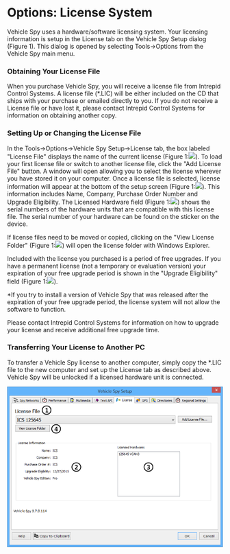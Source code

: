 # Options: License System

Vehicle Spy uses a hardware/software licensing system. Your licensing information is setup in the License tab on the Vehicle Spy Setup dialog (Figure 1). This dialog is opened by selecting Tools->Options from the Vehicle Spy main menu.

### Obtaining Your License File

When you purchase Vehicle Spy, you will receive a license file from Intrepid Control Systems. A license file (\*.LIC) will be either included on the CD that ships with your purchase or emailed directly to you. If you do not receive a License file or have lost it, please contact Intrepid Control Systems for information on obtaining another copy.

### Setting Up or Changing the License File

In the Tools->Options->Vehicle Spy Setup->License tab, the box labeled "License File" displays the name of the current license (Figure 1:![](https://cdn.intrepidcs.net/support/VehicleSpy/assets/smOne.gif)). To load your first license file or switch to another license file, click the "Add License File" button. A window will open allowing you to select the license wherever you have stored it on your computer. Once a license file is selected, license information will appear at the bottom of the setup screen (Figure 1:![](https://cdn.intrepidcs.net/support/VehicleSpy/assets/smTwo.gif)). This information includes Name, Company, Purchase Order Number and Upgrade Eligibility. The Licensed Hardware field (Figure 1:![](https://cdn.intrepidcs.net/support/VehicleSpy/assets/smThree.gif)) shows the serial numbers of the hardware units that are compatible with this license file. The serial number of your hardware can be found on the sticker on the device.

If license files need to be moved or copied, clicking on the "View License Folder" (Figure 1:![](https://cdn.intrepidcs.net/support/VehicleSpy/assets/smFour.gif)) will open the license folder with Windows Explorer.

Included with the license you purchased is a period of free upgrades. If you have a permanent license (not a temporary or evaluation version) your expiration of your free upgrade period is shown in the "Upgrade Eligibility" field (Figure 1:![](https://cdn.intrepidcs.net/support/VehicleSpy/assets/smTwo.gif)).

\*If you try to install a version of Vehicle Spy that was released after the expiration of your free upgrade period, the license system will not allow the software to function.

Please contact Intrepid Control Systems for information on how to upgrade your license and receive additional free upgrade time.

### Transferring Your License to Another PC

To transfer a Vehicle Spy license to another computer, simply copy the \*.LIC file to the new computer and set up the License tab as described above. Vehicle Spy will be unlocked if a licensed hardware unit is connected.

![Figure 1: Vehicle Spy licensing information is found on the License tab.](../../../../.gitbook/assets/spyLicense.gif)
